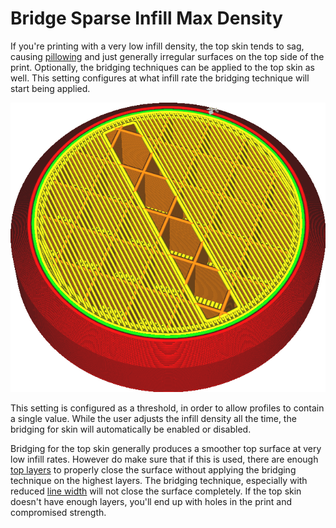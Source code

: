 Bridge Sparse Infill Max Density
====
If you're printing with a very low infill density, the top skin tends to sag, causing [pillowing](../troubleshooting/pillowing.md) and just generally irregular surfaces on the top side of the print. Optionally, the bridging techniques can be applied to the top skin as well. This setting configures at what infill rate the bridging technique will start being applied.

<!--screenshot {
"image_path": "bridge_sparse_infill_max_density.png",
"models": [
    {
        "script": "stamp.scad",
        "transformation": ["scale(0.5)"]
    }
],
"layer": 108,
"settings": {
    "bridge_settings_enabled": true,
    "bridge_sparse_infill_max_density": 100
},
"camera_position": [58, 27, 104],
"colours": 64
}-->
![The skin is bridging over the infill](images/bridge_sparse_infill_max_density.png)

This setting is configured as a threshold, in order to allow profiles to contain a single value. While the user adjusts the infill density all the time, the bridging for skin will automatically be enabled or disabled.

Bridging for the top skin generally produces a smoother top surface at very low infill rates. However do make sure that if this is used, there are enough [top layers](top_layers.md) to properly close the surface without applying the bridging technique on the highest layers. The bridging technique, especially with reduced [line width](bridge_skin_material_flow_3.md) will not close the surface completely. If the top skin doesn't have enough layers, you'll end up with holes in the print and compromised strength.